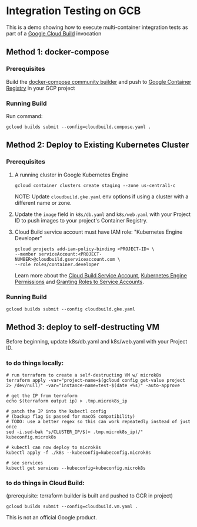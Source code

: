 # Integration Testing on GCB
This is a demo showing how to execute multi-container integration tests as part of a [Google Cloud Build](https://cloud.google.com/cloud-build/) invocation

## Method 1: docker-compose
### Prerequisites

Build the [docker-compose community builder](https://github.com/GoogleCloudPlatform/cloud-builders-community/tree/master/docker-compose) and push to [Google Container Registry](https://cloud.google.com/container-registry/) in your GCP project

### Running Build

Run command:
```
gcloud builds submit --config=cloudbuild.compose.yaml .
```

## Method 2: Deploy to Existing Kubernetes Cluster
### Prerequisites

1.  A running cluster in Google Kubernetes Engine
    ```
    gcloud container clusters create staging --zone us-central1-c
    ```

    NOTE: Update `cloudbuild.gke.yaml` env options if using a cluster with a different name or zone. 

1. Update the `image` field in `k8s/db.yaml` and `k8s/web.yaml` with your Project ID to push images to your project's Container Registry.

1. Cloud Build service account must have IAM role: "Kubernetes Engine Developer"
    ```
    gcloud projects add-iam-policy-binding <PROJECT-ID> \ 
    --member serviceAccount:<PROJECT-NUMBER>@cloudbuild.gserviceaccount.com \
    --role roles/container.developer
    ```
    Learn more about the [Cloud Build Service Account](https://cloud.google.com/cloud-build/docs/securing-builds/set-service-account-permissions#what_is_the_service_account), [Kubernetes Engine Permissions](https://cloud.google.com/kubernetes-engine/docs/how-to/iam) and [Granting Roles to Service Accounts](https://cloud.google.com/iam/docs/granting-roles-to-service-accounts#granting_access_to_a_service_account_for_a_resource).

### Running Build
```
gcloud builds submit --config cloudbuild.gke.yaml
```

## Method 3: deploy to self-destructing VM

Before beginning, update k8s/db.yaml and k8s/web.yaml with your Project ID.

### to do things locally:
```
# run terraform to create a self-destructing VM w/ microk8s
terraform apply -var="project-name=$(gcloud config get-value project 2> /dev/null)" -var="instance-name=test-$(date +%s)" -auto-approve

# get the IP from terraform
echo $(terraform output ip) > .tmp.microk8s_ip

# patch the IP into the kubectl config
# (backup flag is passed for macOS compatibility)
# TODO: use a better regex so this can work repeatedly instead of just once
sed -i.sed-bak "s/CLUSTER_IP/$(< .tmp.microk8s_ip)/" kubeconfig.microk8s

# kubectl can now deploy to microk8s
kubectl apply -f ./k8s --kubeconfig=kubeconfig.microk8s

# see services
kubectl get services --kubeconfig=kubeconfig.microk8s
```

### to do things in Cloud Build:
(prerequisite: terraform builder is built and pushed to GCR in project)
```
gcloud builds submit --config=cloudbuild.vm.yaml .
```



This is not an official Google product.
